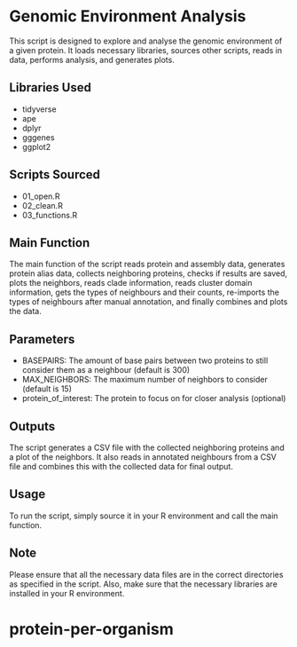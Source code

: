 # Genomic Environment Analysis

This script is designed to explore and analyse the genomic environment of a given protein. It loads necessary libraries, sources other scripts, reads in data, performs analysis, and generates plots.

## Libraries Used
- tidyverse
- ape
- dplyr
- gggenes
- ggplot2

## Scripts Sourced
- 01_open.R
- 02_clean.R
- 03_functions.R

## Main Function
The main function of the script reads protein and assembly data, generates protein alias data, collects neighboring proteins, checks if results are saved, plots the neighbors, reads clade information, reads cluster domain information, gets the types of neighbours and their counts, re-imports the types of neighbours after manual annotation, and finally combines and plots the data.

## Parameters
- BASEPAIRS: The amount of base pairs between two proteins to still consider them as a neighbour (default is 300)
- MAX_NEIGHBORS: The maximum number of neighbors to consider (default is 15)
- protein_of_interest: The protein to focus on for closer analysis (optional)

## Outputs
The script generates a CSV file with the collected neighboring proteins and a plot of the neighbors. It also reads in annotated neighbours from a CSV file and combines this with the collected data for final output.

## Usage
To run the script, simply source it in your R environment and call the main function.

## Note
Please ensure that all the necessary data files are in the correct directories as specified in the script. Also, make sure that the necessary libraries are installed in your R environment.
# protein-per-organism

